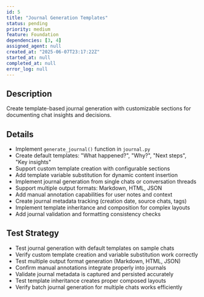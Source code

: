 ```yaml
---
id: 5
title: "Journal Generation Templates"
status: pending
priority: medium
feature: Foundation
dependencies: [3, 4]
assigned_agent: null
created_at: "2025-06-07T23:17:22Z"
started_at: null
completed_at: null
error_log: null
---
```


## Description

Create template-based journal generation with customizable sections for documenting chat insights and decisions.

## Details

- Implement `generate_journal()` function in `journal.py`
- Create default templates: "What happened?", "Why?", "Next steps", "Key insights"
- Support custom template creation with configurable sections
- Add template variable substitution for dynamic content insertion
- Implement journal generation from single chats or conversation threads
- Support multiple output formats: Markdown, HTML, JSON
- Add manual annotation capabilities for user notes and context
- Create journal metadata tracking (creation date, source chats, tags)
- Implement template inheritance and composition for complex layouts
- Add journal validation and formatting consistency checks

## Test Strategy

- Test journal generation with default templates on sample chats
- Verify custom template creation and variable substitution work correctly
- Test multiple output format generation (Markdown, HTML, JSON)
- Confirm manual annotations integrate properly into journals
- Validate journal metadata is captured and persisted accurately
- Test template inheritance creates proper composed layouts
- Verify batch journal generation for multiple chats works efficiently
